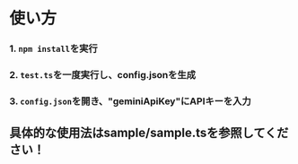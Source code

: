 # 使い方
### 1. ``npm install``を実行
### 2. ``test.ts``を一度実行し、config.jsonを生成
### 3. ``config.json``を開き、"geminiApiKey"にAPIキーを入力
## 具体的な使用法はsample/sample.tsを参照してください！